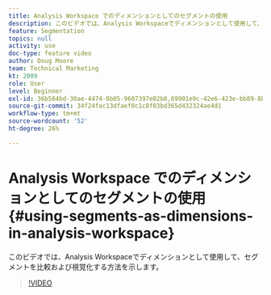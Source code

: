 ```yaml
---
title: Analysis Workspace でのディメンションとしてのセグメントの使用
description: このビデオでは、Analysis Workspaceでディメンションとして使用して、セグメントを比較および視覚化する方法を示します。
feature: Segmentation
topics: null
activity: use
doc-type: feature video
author: Doug Moore
team: Technical Marketing
kt: 2009
role: User
level: Beginner
exl-id: 36b564bd-30ae-4474-8b05-9607397e02b8,69901e9c-42e6-423e-bb89-8b8b0763bac7
source-git-commit: 34f24fac13dfaef0c1c8f03bd365d432324ae4d1
workflow-type: tm+mt
source-wordcount: '52'
ht-degree: 26%

---
```


# Analysis Workspace でのディメンションとしてのセグメントの使用 {#using-segments-as-dimensions-in-analysis-workspace}

このビデオでは、Analysis Workspaceでディメンションとして使用して、セグメントを比較および視覚化する方法を示します。

>[!VIDEO](https://video.tv.adobe.com/v/23974/?quality=12)
